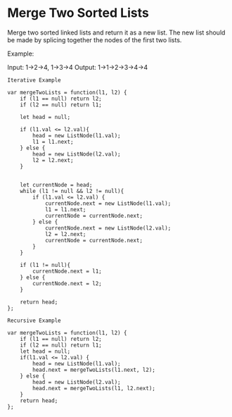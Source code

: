 # Merge Two Sorted Lists

Merge two sorted linked lists and return it as a new list. The new list should be made by splicing together the nodes of the first two lists.

Example:

Input: 1->2->4, 1->3->4
Output: 1->1->2->3->4->4

```
Iterative Example

var mergeTwoLists = function(l1, l2) {
    if (l1 == null) return l2;
    if (l2 == null) return l1;

    let head = null;

    if (l1.val <= l2.val){
        head = new ListNode(l1.val);
        l1 = l1.next;
    } else {
        head = new ListNode(l2.val);
        l2 = l2.next;
    }


    let currentNode = head;
    while (l1 != null && l2 != null){
        if (l1.val <= l2.val) {
            currentNode.next = new ListNode(l1.val);
            l1 = l1.next;
            currentNode = currentNode.next;
        } else {
            currentNode.next = new ListNode(l2.val);
            l2 = l2.next;
            currentNode = currentNode.next;
        }
    }

    if (l1 != null){
        currentNode.next = l1;
    } else {
        currentNode.next = l2;
    }

    return head;
};
```

```
Recursive Example

var mergeTwoLists = function(l1, l2) {
    if (l1 == null) return l2;
    if (l2 == null) return l1;
    let head = null;
    if(l1.val <= l2.val) {
        head = new ListNode(l1.val);
        head.next = mergeTwoLists(l1.next, l2);
    } else {
        head = new ListNode(l2.val);   
        head.next = mergeTwoLists(l1, l2.next);
    }
    return head;
};

```
